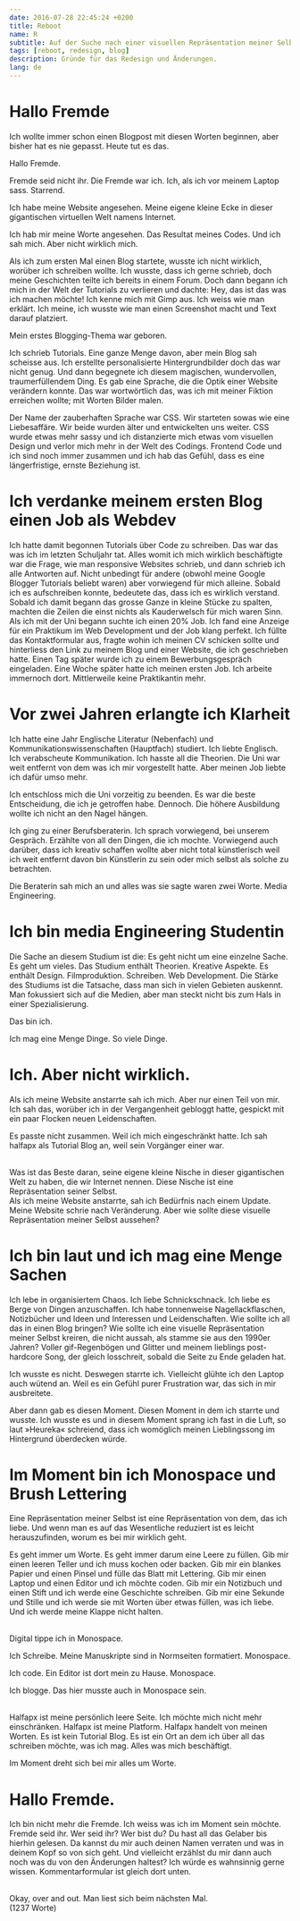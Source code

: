 ```yaml
---
date: 2016-07-28 22:45:24 +0200
title: Reboot
name: R
subtitle: Auf der Suche nach einer visuellen Repräsentation meiner Selbst
tags: [reboot, redesign, blog]
description: Gründe für das Redesign und Änderungen.
lang: de
---
```

# Hallo Fremde
Ich wollte immer schon einen Blogpost mit diesen Worten beginnen, aber bisher hat es nie gepasst. Heute tut es das.

Hallo Fremde.

Fremde seid nicht ihr. Die Fremde war ich. Ich, als ich vor meinem Laptop sass. Starrend.
<!-- more -->
Ich habe meine Website angesehen. Meine eigene kleine Ecke in dieser gigantischen virtuellen Welt namens Internet.

Ich hab mir meine Worte angesehen. Das Resultat meines Codes. Und ich sah mich. Aber nicht wirklich mich.

Als ich zum ersten Mal einen Blog startete, wusste ich nicht wirklich, worüber ich schreiben wollte. Ich wusste, dass ich gerne schrieb, doch meine Geschichten teilte ich bereits in einem Forum. Doch dann begann ich mich in der Welt der Tutorials zu verlieren und dachte: Hey, das ist das was ich machen möchte! Ich kenne mich mit Gimp aus. Ich weiss wie man erklärt. Ich meine, ich wusste wie man einen Screenshot macht und Text darauf platziert.

Mein erstes Blogging-Thema war geboren.

Ich schrieb Tutorials. Eine ganze Menge davon, aber mein Blog sah scheisse aus. Ich erstellte personalisierte Hintergrundbilder doch das war nicht genug. Und dann begegnete ich diesem magischen, wundervollen, traumerfüllendem Ding. Es gab eine Sprache, die die Optik einer Website verändern konnte. Das war wortwörtlich das, was ich mit meiner Fiktion erreichen wollte; mit Worten Bilder malen.

Der Name der zauberhaften Sprache war CSS. Wir starteten sowas wie eine Liebesaffäre. Wir beide wurden älter und entwickelten uns weiter. CSS wurde etwas mehr sassy und ich distanzierte mich etwas vom visuellen Design und verlor mich mehr in der Welt des Codings. Frontend Code und ich sind noch immer zusammen und ich hab das Gefühl, dass es eine längerfristige, ernste Beziehung ist.

# Ich verdanke meinem ersten Blog einen Job als Webdev
Ich hatte damit begonnen Tutorials über Code zu schreiben. Das war das was ich im letzten Schuljahr tat. Alles womit ich mich wirklich beschäftigte war die Frage, wie man responsive Websites schrieb, und dann schrieb ich alle Antworten auf. Nicht unbedingt für andere (obwohl meine Google Blogger Tutorials beliebt waren) aber vorwiegend für mich alleine. Sobald ich es aufschreiben konnte, bedeutete das, dass ich es wirklich verstand. Sobald ich damit begann das grosse Ganze in kleine Stücke zu spalten, machten die Zeilen die einst nichts als Kauderwelsch für mich waren Sinn. Als ich mit der Uni begann suchte ich einen 20% Job. Ich fand eine Anzeige für ein Praktikum im Web Development und der Job klang perfekt. Ich füllte das Kontaktformular aus, fragte wohin ich meinen CV schicken sollte und hinterliess den Link zu meinem Blog und einer Website, die ich geschrieben hatte. Einen Tag später wurde ich zu einem Bewerbungsgespräch eingeladen. Eine Woche später hatte ich meinen ersten Job. Ich arbeite immernoch dort. Mittlerweile keine Praktikantin mehr.

# Vor zwei Jahren erlangte ich Klarheit
Ich hatte eine Jahr Englische Literatur (Nebenfach) und Kommunikationswissenschaften (Hauptfach) studiert. Ich liebte Englisch. Ich verabscheute Kommunikation.  Ich hasste all die Theorien. Die Uni war weit entfernt von dem was ich mir vorgestellt hatte. Aber meinen Job liebte ich dafür umso mehr.

Ich entschloss mich die Uni vorzeitig zu beenden. Es war die beste Entscheidung, die ich je getroffen habe. Dennoch. Die höhere Ausbildung wollte ich nicht an den Nagel hängen.

Ich ging zu einer Berufsberaterin. Ich sprach vorwiegend, bei unserem Gespräch. Erzählte von all den Dingen, die ich mochte. Vorwiegend auch darüber, dass ich kreativ schaffen wollte aber nicht total künstlerisch weil ich weit entfernt davon bin Künstlerin zu sein oder mich selbst als solche zu betrachten.

Die Beraterin sah mich an und alles was sie sagte waren zwei Worte. Media Engineering.

# Ich bin media Engineering Studentin
Die Sache an diesem Studium ist die: Es geht nicht um eine einzelne Sache. Es geht um vieles. Das Studium enthält Theorien. Kreative Aspekte. Es enthält Design. Filmproduktion. Schreiben. Web Development. Die Stärke des Studiums ist die Tatsache, dass man sich in vielen Gebieten auskennt. Man fokussiert sich auf die Medien, aber man steckt nicht bis zum Hals in einer Spezialisierung.

Das bin ich.

Ich mag eine Menge Dinge. So viele Dinge.

# Ich. Aber nicht wirklich.
Als ich meine Website anstarrte sah ich mich. Aber nur einen Teil von mir. Ich sah das, worüber ich in der Vergangenheit gebloggt hatte, gespickt mit ein paar Flocken neuen Leidenschaften.

Es passte nicht zusammen. Weil ich mich eingeschränkt hatte. Ich sah halfapx als Tutorial Blog an, weil sein Vorgänger einer war.

<br>
Was ist das Beste daran, seine eigene kleine Nische in dieser gigantischen Welt zu haben, die wir Internet nennen. Diese Nische ist eine Repräsentation seiner Selbst.

<br>
Als ich meine Website anstarrte, sah ich Bedürfnis nach einem Update. Meine Website schrie nach Veränderung. Aber wie sollte diese visuelle Repräsentation meiner Selbst aussehen?

# Ich bin laut und ich mag eine Menge Sachen
Ich lebe in organisiertem Chaos. Ich liebe Schnickschnack. Ich liebe es Berge von Dingen anzuschaffen. Ich habe tonnenweise Nagellackflaschen, Notizbücher und Ideen und Interessen und Leidenschaften. Wie sollte ich all das in einen Blog bringen? Wie sollte ich eine visuelle Repräsentation meiner Selbst kreiren, die nicht aussah, als stamme sie aus den 1990er Jahren? Voller gif-Regenbögen und Glitter und meinem lieblings post-hardcore Song, der gleich losschreit, sobald die Seite zu Ende geladen hat.

Ich wusste es nicht. Deswegen starrte ich. Vielleicht glühte ich den Laptop auch wütend an. Weil es ein Gefühl purer Frustration war, das sich in mir ausbreitete.

Aber dann gab es diesen Moment. Diesen Moment in dem ich starrte und wusste. Ich wusste es und in diesem Moment sprang ich fast in die Luft, so laut »Heureka« schreiend, dass ich womöglich meinen Lieblingssong im Hintergrund überdecken würde.

# Im Moment bin ich Monospace und Brush Lettering
Eine Repräsentation meiner Selbst ist eine Repräsentation von dem, das ich liebe. Und wenn man es auf das Wesentliche reduziert ist es leicht herauszufinden, worum es bei mir wirklich geht.

Es geht immer um Worte. Es geht immer darum eine Leere zu füllen. Gib mir einen leeren Teller und ich muss kochen oder backen. Gib mir ein blankes Papier und einen Pinsel und fülle das Blatt mit Lettering. Gib mir einen Laptop und einen Editor und ich möchte coden. Gib mir ein Notizbuch und einen Stift und ich werde eine Geschichte schreiben. Gib mir eine Sekunde und Stille und ich werde sie mit Worten über etwas füllen, was ich liebe. Und ich werde meine Klappe nicht halten.

<br>
Digital tippe ich in Monospace.

Ich Schreibe. Meine Manuskripte sind in Normseiten formatiert. Monospace.

Ich code. Ein Editor ist dort mein zu Hause. Monospace.

Ich blogge. Das hier musste auch in Monospace sein.

<br>
Halfapx ist meine persönlich leere Seite. Ich möchte mich nicht mehr einschränken. Halfapx ist meine Platform. Halfapx handelt von meinen Worten. Es ist kein Tutorial Blog. Es ist ein Ort an dem ich über all das schreiben möchte, was ich mag. Alles was mich beschäftigt.

Im Moment dreht sich bei mir alles um Worte.

# Hallo Fremde.
Ich bin nicht mehr die Fremde. Ich weiss was ich im Moment sein möchte. Fremde seid ihr. Wer seid ihr? Wer bist du? Du hast all das Gelaber bis hierhin gelesen. Da kannst du mir auch deinen Namen verraten und was in deinem Kopf so von sich geht. Und vielleicht erzählst du mir dann auch noch was du von den Änderungen haltest? Ich würde es wahnsinnig gerne wissen. Kommentarformular ist gleich dort unten.

<br>
Okay, over and out. Man liest sich beim nächsten Mal.

<br>
(1237 Worte)
